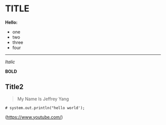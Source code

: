# TITLE

**Hello:**
* one
* two
* three
* four

---

*Italic*

**BOLD**

## Title2

>My Name Is Jeffrey Yang

```
# system.out.println("hello world');

```

(https://www.youtube.com/)
